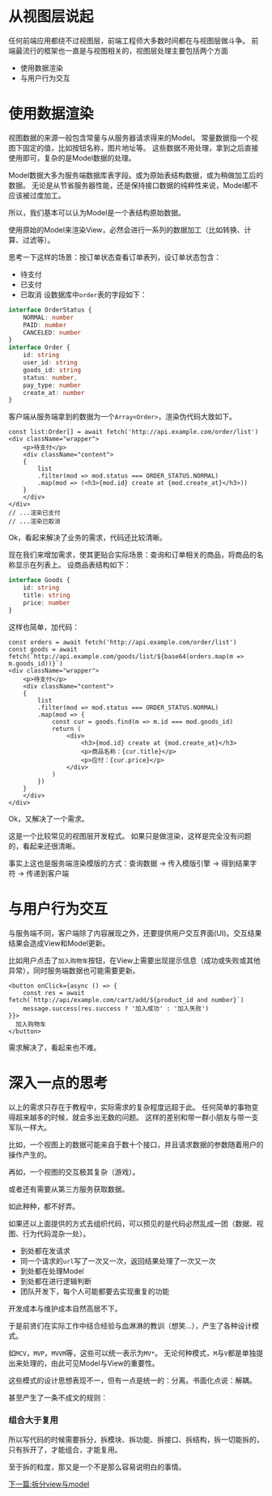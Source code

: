 # 从视图层说起
任何前端应用都绕不过视图层，前端工程师大多数时间都在与视图层做斗争。
前端最流行的框架也一直是与视图相关的，视图层处理主要包括两个方面
+ 使用数据渲染
+ 与用户行为交互

# 使用数据渲染
视图数据的来源一般包含常量与从服务器请求得来的Model。
常量数据指一个视图下固定的值，比如按钮名称，图片地址等。
这些数据不用处理，拿到之后直接使用即可，复杂的是Model数据的处理。

Model数据大多为服务端数据库表字段。或为原始表结构数据，或为稍做加工后的数据。
无论是从节省服务器性能，还是保持接口数据的纯粹性来说，Model都不应该被过度加工。

所以，我们基本可以认为Model是一个表结构原始数据。

使用原始的Model来渲染View，必然会进行一系列的数据加工（比如转换、计算、过滤等）。

思考一下这样的场景：按订单状态查看订单表列，设订单状态包含：
+ 待支付
+ 已支付
+ 已取消
设数据库中`order`表的字段如下：
```TypeScript
interface OrderStatus {
    NORMAL: number
    PAID: number
    CANCELED: number
}
interface Order {
    id: string
    user_id: string
    goods_id: string
    status: number,
    pay_type: number
    create_at: number
}
```
客户端从服务端拿到的数据为一个`Array<Order>`，渲染伪代码大致如下。
```TSX
const list:Order[] = await fetch('http://api.example.com/order/list')
<div className="wrapper">
    <p>待支付</p>
    <div className="content">
    {
        list
        .filter(mod => mod.status === ORDER_STATUS.NORMAL)
        .map(mod => (<h3>{mod.id} create at {mod.create_at}</h3>))
    }
    </div>
</div>
// ...渲染已支付
// ...渲染已取消
```
Ok，看起来解决了业务的需求，代码还比较清晰。

现在我们来增加需求，使其更贴合实际场景：查询和订单相关的商品，将商品的名称显示在列表上。
设商品表结构如下：
```TypeScript
interface Goods {
    id: string
    title: string
    price: number
}
```
这样也简单，加代码：
```TSX
const orders = await fetch('http://api.example.com/order/list')
const goods = await fetch(`http://api.example.com/goods/list/${base64(orders.map(m => m.goods_id))}`)
<div className="wrapper">
    <p>待支付</p>
    <div className="content">
    {
        list
        .filter(mod => mod.status === ORDER_STATUS.NORMAL)
        .map(mod => {
            const cur = goods.find(m => m.id === mod.goods_id)
            return (
                <div>
                    <h3>{mod.id} create at {mod.create_at}</h3>
                    <p>商品名称：{cur.title}</p>
                    <p>应付：{cur.price}</p>
                </div>
            )
        })
    }
    </div>
</div>
```
Ok，又解决了一个需求。

这是一个比较常见的视图层开发程式。
如果只是做渲染，这样是完全没有问题的，看起来还很清晰。

事实上这也是服务端渲染模版的方式：查询数据 -> 传入模版引擎 -> 得到结果字符 -> 传递到客户端

# 与用户行为交互
与服务端不同，客户端除了内容展现之外，还要提供用户交互界面(UI)。交互结果结果会造成View和Model更新。

比如用户点击了`加入购物车`按钮，在View上需要出现提示信息（成功或失败或其他异常），同时服务端数据也可能需要更新。

```TSX
<button onClick={async () => {
    const res = await fetch(`http://api/example.com/cart/add/${product_id and number}`)
    message.success(res.success ? '加入成功' : '加入失败')
}}>
  加入购物车
</button>
```
需求解决了，看起来也不难。


# 深入一点的思考

以上的需求只存在于教程中，实际需求的复杂程度远超于此。
任何简单的事物变得超来越多的时候，就会多出无数的问题。
这样的差别和带一群小朋友与带一支军队一样大。

比如，一个视图上的数据可能来自于数十个接口，并且请求数据的参数随着用户的操作产生的。

再如，一个视图的交互极其复杂（游戏）。

或者还有需要从第三方服务获取数据。

如此种种，都不好弄。

如果还以上面提供的方式去组织代码，可以预见的是代码必然乱成一团（数据、视图、行为代码混杂一处）。

+ 到处都在发请求
+ 同一个请求的`url`写了一次又一次，返回结果处理了一次又一次
+ 到处都在处理Model
+ 到处都在进行逻辑判断
+ 团队开发下，每个人可能都要去实现重复的功能

开发成本与维护成本自然高居不下。

于是前贤们在实际工作中结合经验与血淋淋的教训（想笑...），产生了各种设计模式。

如`MCV`，`MVP`，`MVVM`等，这些可以统一表示为`MV*`。
无论何种模式，`M`与`V`都是单独提出来处理的，由此可见Model与View的重要性。

这些模式的设计思想表现不一，但有一点是统一的：分离。书面化点说：解耦。

甚至产生了一条不成文的规则：
### 组合大于复用

所以写代码的时候需要拆分，拆模块、拆功能、拆接口、拆结构，拆一切能拆的，只有拆开了，才能组合，才能复用。

至于拆的粒度，那又是一个不是那么容易说明白的事情。


[下一篇:拆分view与model](./2-split-view-and-model.md)

